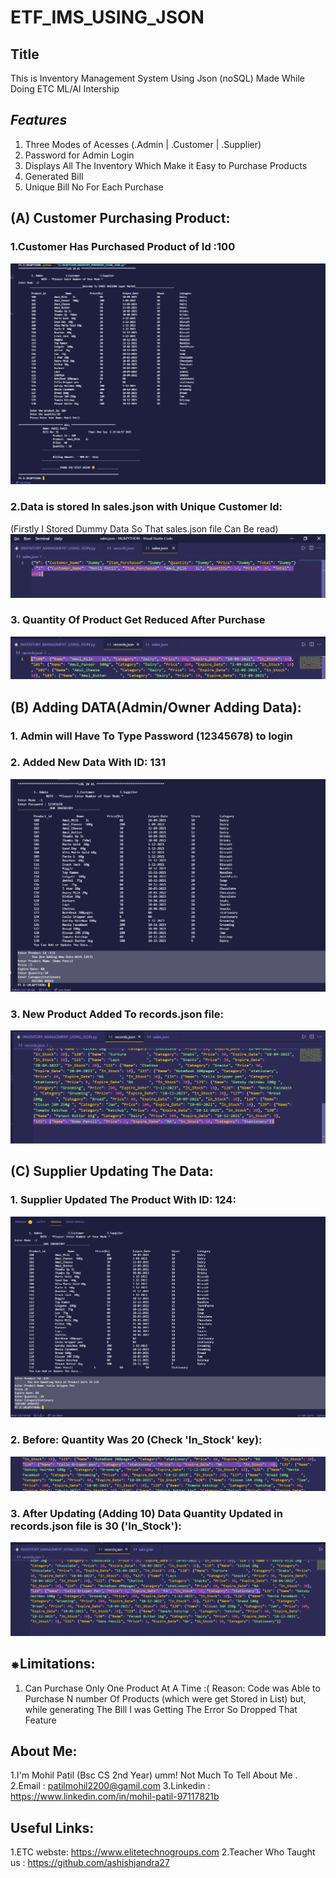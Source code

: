 # ETF_IMS_USING_JSON
## Title
This is Inventory Management System Using Json (noSQL) Made While Doing ETC ML/AI Intership
## <i>Features</I>
1. Three Modes of Acesses (.Admin | .Customer | .Supplier)
2. Password for Admin Login
3. Displays All The Inventory Which Make it Easy to Purchase Products
4. Generated Bill
5. Unique Bill No For Each Purchase
## (A) Customer Purchasing Product:
### 1.Customer Has Purchased Product of Id :100
![](/Images/IVM_1.png)
### 2.Data is stored In sales.json with Unique Customer Id:
(Firstly I Stored Dummy Data So That sales.json file Can Be read)
![](/Images/IVM_2.png)
### 3. Quantity Of Product Get Reduced After Purchase
![](/Images/IVM_3.png)
## (B) Adding DATA(Admin/Owner Adding Data):
### 1. Admin will Have To Type Password (12345678) to login 
### 2. Added New Data With ID: 131
![](/Images/IVM_4_A.png)
### 3. New Product Added To records.json file:
![](/Images/IVM_4_AA.png)
## (C) Supplier Updating The Data:
### 1. Supplier Updated The Product With ID: 124:
![](/Images/IVM_5b.png)
### 2. Before: Quantity Was 20 (Check 'In_Stock' key):
![](/Images/IVM_5.png)
### 3. After Updating (Adding 10) Data Quantity Updated in records.json file is 30 ('In_Stock'):
![](/Images/IVM_5c.png)

## ⁕Limitations:
1. Can Purchase Only One Product At A Time :(
   Reason: Code was Able to Purchase N number  Of Products (which were get Stored in List) but, 
     while generating The Bill I was Getting The Error So Dropped That Feature
## About Me:
1.I'm Mohil Patil (Bsc CS 2nd Year) umm! Not Much To Tell About Me .
2.Email : patilmohil2200@gamil.com
3.Linkedin : https://www.linkedin.com/in/mohil-patil-97117821b
## Useful Links:
1.ETC webste: https://www.elitetechnogroups.com
2.Teacher Who Taught us : https://github.com/ashishjandra27

     

